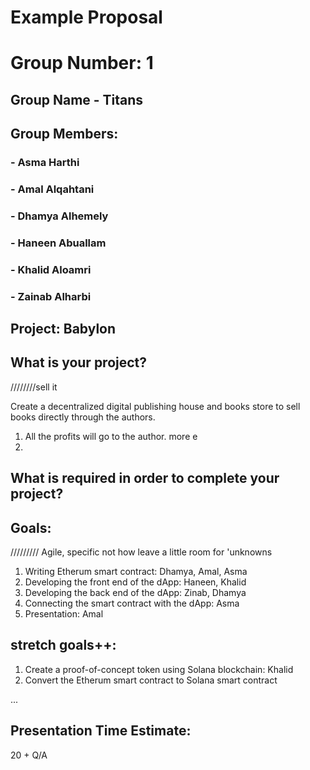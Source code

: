 # Example Proposal

# Group Number: 1 

## Group Name - Titans

## Group Members:
### - Asma Harthi
### - Amal Alqahtani
### - Dhamya Alhemely
### - Haneen Abuallam
### - Khalid Aloamri
### - Zainab Alharbi

## Project: Babylon
## What is your project? 
////////sell it

Create a decentralized digital publishing house and books store to sell books directly through the authors.
1. All the profits will go to the author. more e
2. 

## What is required in order to complete your project?

## Goals:     
///////// Agile, specific   not how  leave a little room for 'unknowns

1. Writing Etherum smart contract:  Dhamya, Amal, Asma
2. Developing the front end of the dApp:  Haneen, Khalid
3. Developing the back end of the dApp: Zinab, Dhamya
4. Connecting the smart contract with the dApp: Asma 
5. Presentation: Amal

 
## stretch goals++:
1. Create a proof-of-concept token using Solana blockchain: Khalid
2. Convert the Etherum smart contract to Solana smart contract 

...

## Presentation Time Estimate:
20 + Q/A 

